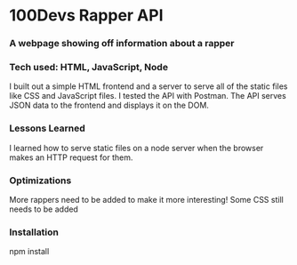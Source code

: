# 100Devs Rapper API

### A webpage showing off information about a rapper

### Tech used: HTML, JavaScript, Node
I built out a simple HTML frontend and a server to serve all of the static files like CSS and JavaScript files. I tested the API with Postman. The API serves JSON data to the frontend and displays it on the DOM.

### Lessons Learned
I learned how to serve static files on a node server when the browser makes an HTTP request for them.

### Optimizations
More rappers need to be added to make it more interesting! Some CSS still needs to be added

### Installation
npm install
